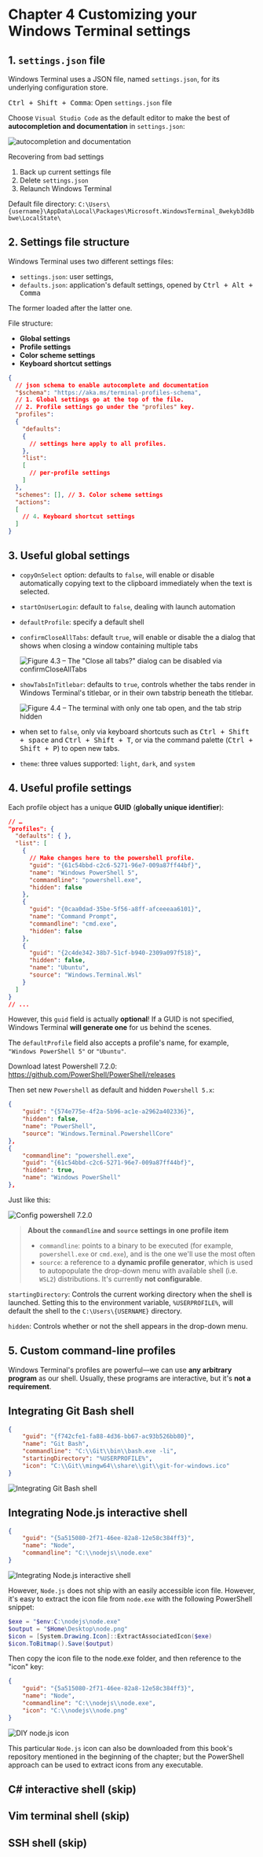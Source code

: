 # Chapter 4 Customizing your Windows Terminal settings

## 1. `settings.json` file

Windows Terminal uses a JSON file, named `settings.json`, for its underlying configuration store.



<kbd>Ctrl + Shift + Comma</kbd>: Open `settings.json` file



Choose `Visual Studio Code` as the default editor to make the best of **autocompletion and documentation** in `settings.json`:

![autocompletion and documentation](imgs/s2/s2c4-1.png)





Recovering from bad settings

1. Back up current settings file
1. Delete `settings.json`
1. Relaunch Windows Terminal



Default file directory: `C:\Users\{username}\AppData\Local\Packages\Microsoft.WindowsTerminal_8wekyb3d8bbwe\LocalState\`





## 2. Settings file structure

Windows Terminal uses two different settings files: 

- `settings.json`: user settings, 
- `defaults.json`: application's default settings, opened by <kbd>Ctrl + Alt + Comma</kbd>

 The former loaded after the latter one.



File structure:

- **Global settings**
- **Profile settings**
- **Color scheme settings**
- **Keyboard shortcut settings**

```json
{
  // json schema to enable autocomplete and documentation
  "$schema": "https://aka.ms/terminal-profiles-schema",
  // 1. Global settings go at the top of the file.
  // 2. Profile settings go under the "profiles" key.
  "profiles":
  {
    "defaults":
    {
      // settings here apply to all profiles.
    },
    "list":
    [
      // per-profile settings
    ]
  },
  "schemes": [], // 3. Color scheme settings
  "actions":
  [
    // 4. Keyboard shortcut settings
  ]
}
```





## 3. Useful global settings

- `copyOnSelect` option: defaults to `false`, will enable or disable automatically copying text to the clipboard immediately when the text is selected.

- `startOnUserLogin`: default to `false`, dealing with launch automation

- `defaultProfile`: specify a default shell

- `confirmCloseAllTabs`: default `true`, will enable or disable the a dialog that shows when closing a window containing multiple tabs

  ![Figure 4.3 – The "Close all tabs?" dialog can be disabled via confirmCloseAllTabs ](imgs/s2/s2c4-2.png)

- `showTabsInTitlebar`: defaults to `true`, controls whether the tabs render in Windows Terminal's titlebar, or in their own tabstrip beneath the titlebar.

  ![Figure 4.4 – The terminal with only one tab open, and the tab strip hidden ](imgs/s2/s2c4-3.png)

- when set to `false`, only via keyboard shortcuts such as <kbd>Ctrl + Shift + space</kbd> and <kbd>Ctrl + Shift + T</kbd>, or via the command palette (<kbd>Ctrl + Shift + P</kbd>) to open new tabs.
- `theme`: three values supported: `light`, `dark`, and `system`





## 4. Useful profile settings

Each profile object has a unique **GUID** (**globally unique identifier**):

```json
// …
"profiles": {
  "defaults": { },
  "list": [
    {
      // Make changes here to the powershell profile.
      "guid": "{61c54bbd-c2c6-5271-96e7-009a87ff44bf}",
      "name": "Windows PowerShell 5",
      "commandline": "powershell.exe",
      "hidden": false
    },
    {
      "guid": "{0caa0dad-35be-5f56-a8ff-afceeeaa6101}",
      "name": "Command Prompt",
      "commandline": "cmd.exe",
      "hidden": false
    },
    {
      "guid": "{2c4de342-38b7-51cf-b940-2309a097f518}",
      "hidden": false,
      "name": "Ubuntu",
      "source": "Windows.Terminal.Wsl"
    }
  ]
}
// ...
```

However, this `guid` field is actually **optional**! If a GUID is not specified, Windows Terminal **will generate one** for us behind the scenes.

The `defaultProfile` field also accepts a profile's name, for example, `"Windows PowerShell 5"` or `"Ubuntu"`.



Download latest Powershell 7.2.0: https://github.com/PowerShell/PowerShell/releases

Then set new `Powershell` as default and hidden `Powershell 5.x`:

```json
{
    "guid": "{574e775e-4f2a-5b96-ac1e-a2962a402336}",
    "hidden": false,
    "name": "PowerShell",
    "source": "Windows.Terminal.PowershellCore"
},
{
    "commandline": "powershell.exe",
    "guid": "{61c54bbd-c2c6-5271-96e7-009a87ff44bf}",
    "hidden": true,
    "name": "Windows PowerShell"
},
```

Just like this:

![Config powershell 7.2.0](imgs/s2/s2c4-4.png)



> **About the `commandline` and `source` settings in one profile item**
>
> - `commandline`: points to a binary to be executed (for example, `powershell.exe` or `cmd.exe`), and is the one we'll use the most often
> - `source`: a reference to a **dynamic profile generator**, which is used to autopopulate the drop-down menu with available shell (i.e. `WSL2`) distributions. It's currently **not configurable**.



 `startingDirectory`: Controls the current working directory when the shell is launched. Setting this to the environment variable, `%USERPROFILE%`, will default the shell to the `C:\Users\{USERNAME}` directory.



`hidden`: Controls whether or not the shell appears in the drop-down menu.



## 5. Custom command-line profiles

Windows Terminal's profiles are powerful—we can use **any arbitrary program** as our shell. Usually, these programs are interactive, but it's **not a requirement**.



## Integrating Git Bash shell

```json
{
    "guid": "{f742cfe1-fa88-4d36-bb67-ac93b526bb80}",
    "name": "Git Bash",
    "commandline": "C:\\Git\\bin\\bash.exe -li",
    "startingDirectory": "%USERPROFILE%",
    "icon": "C:\\Git\\mingw64\\share\\git\\git-for-windows.ico"
}
```

![Integrating Git Bash shell](imgs/s2/s2c4-5.png)



## Integrating Node.js interactive shell

```json
{
    "guid": "{5a515080-2f71-46ee-82a8-12e58c384ff3}",
    "name": "Node",
    "commandline": "C:\\nodejs\\node.exe"
}
```

![Integrating Node.js interactive shell](imgs/s2/s2c4-6.png)

However, `Node.js` does not ship with an easily accessible icon file. However, it's easy to extract the icon file from `node.exe` with the following PowerShell snippet:

```powershell
$exe = "$env:C:\nodejs\node.exe"
$output = "$Home\Desktop\node.png"
$icon = [System.Drawing.Icon]::ExtractAssociatedIcon($exe)
$icon.ToBitmap().Save($output)
```

Then copy the icon file to the node.exe folder, and then reference to the "icon" key: 

```json
{
    "guid": "{5a515080-2f71-46ee-82a8-12e58c384ff3}",
    "name": "Node",
    "commandline": "C:\\nodejs\\node.exe",
    "icon": "C:\\nodejs\\node.png"
}
```

![DIY node.js icon](imgs/s2/s2c4-7.png)

This particular `Node.js` icon can also be downloaded from this book's repository mentioned in the beginning of the chapter; but the PowerShell approach can be used to extract icons from any executable.



## C# interactive shell (skip)

## Vim terminal shell (skip)

## SSH shell (skip)

